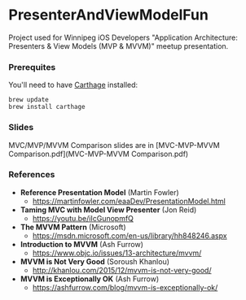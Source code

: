 # PresenterAndViewModelFun
Project used for Winnipeg iOS Developers "Application Architecture: Presenters & View Models (MVP & MVVM)" meetup presentation.

### Prerequites

You'll need to have [Carthage](https://github.com/Carthage/Carthage) installed:
```
brew update
brew install carthage
```

### Slides

MVC/MVP/MVVM Comparison slides are in [MVC-MVP-MVVM Comparison.pdf](MVC-MVP-MVVM Comparison.pdf)

### References

- **Reference Presentation Model** (Martin Fowler)
  - https://martinfowler.com/eaaDev/PresentationModel.html
- **Taming MVC with Model View Presenter** (Jon Reid)
  - https://youtu.be/iIcGunopmfQ
- **The MVVM Pattern** (Microsoft)
  - https://msdn.microsoft.com/en-us/library/hh848246.aspx
- **Introduction to MVVM** (Ash Furrow)
  - https://www.objc.io/issues/13-architecture/mvvm/
- **MVVM is Not Very Good** (Soroush Khanlou)
  - http://khanlou.com/2015/12/mvvm-is-not-very-good/
- **MVVM is Exceptionally OK** (Ash Furrow)
  - https://ashfurrow.com/blog/mvvm-is-exceptionally-ok/

